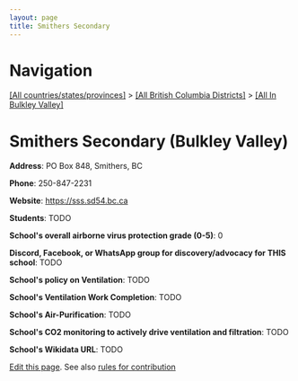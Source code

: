 ```yaml
---
layout: page
title: Smithers Secondary
---
```

# Navigation

[[All countries/states/provinces]](../../..) > [[All British Columbia Districts]](../..) > [[All In Bulkley Valley]](..)

# Smithers Secondary (Bulkley Valley)

**Address**: PO Box 848, Smithers, BC

**Phone**: 250-847-2231

**Website**: <https://sss.sd54.bc.ca>

**Students**: TODO

**School's overall airborne virus protection grade (0-5)**: 0

**Discord, Facebook, or WhatsApp group for discovery/advocacy for THIS school**: TODO

**School's policy on Ventilation**: TODO

**School's Ventilation Work Completion**: TODO

**School's Air-Purification**: TODO

**School's CO2 monitoring to actively drive ventilation and filtration**: TODO

**School's Wikidata URL**: TODO


[Edit this page](https://github.com/ventilate-schools/BC/edit/main/./Bulkley_Valley/Smithers_Secondary.md). See also [rules for contribution](../../../contribution-rules/)